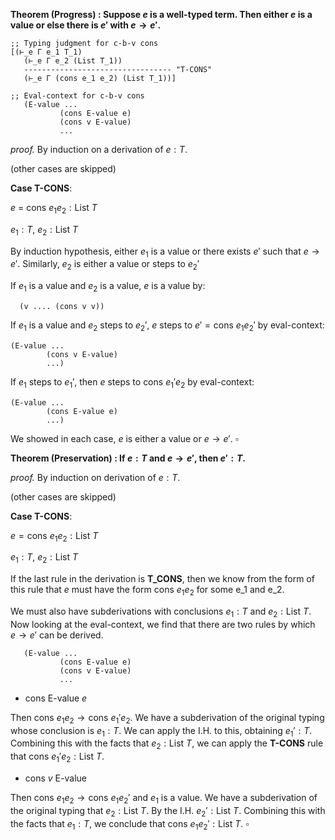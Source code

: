 
**Theorem (Progress) : Suppose $e$ is a well-typed term. Then either $e$ is a value or else there is $e'$ with $e \rightarrow e'$.**

```racket
;; Typing judgment for c-b-v cons
[(⊢_e Γ e_1 T_1)
   (⊢_e Γ e_2 (List T_1))
   --------------------------------- "T-CONS"
   (⊢_e Γ (cons e_1 e_2) (List T_1))]

;; Eval-context for c-b-v cons
   (E-value ...
           (cons E-value e)
           (cons v E-value)
           ...
```

*proof.* By induction on a derivation of $e:T$.

(other cases are skipped)

**Case T-CONS**:

$e$ = $\text{cons } e_1 e_2 : \text{List } T$  

$e_1 : T$, $e_2 : \text{List } T$

By induction hypothesis, either $e_1$ is a value or there exists $e'$ such that $e \rightarrow e'$. Similarly, $e_2$ is either a value or steps to $e_2'$

If $e_1$ is a value and $e_2$ is a value, $e$ is a value by:

```racket
  (v .... (cons v v))
```
If $e_1$ is a value and $e_2$ steps to $e_2'$, $e$ steps to $e' = \text{cons } e_1 e_2'$ by eval-context:

```racket
(E-value ...
        (cons v E-value)
        ...)
```

If $e_1$ steps to $e_1'$, then $e$ steps to $\text{cons } e_1' e_2$ by eval-context:

```racket
(E-value ...
        (cons E-value e)
        ...)
```

We showed in each case, $e$ is either a value or $e \rightarrow e'$. $\square$


**Theorem (Preservation) : If $e : T$ and $e \rightarrow e'$, then $e' : T$.**

*proof.* By induction on derivation of $e:T$.

(other cases are skipped)

**Case T-CONS**:

$e = \text{cons } e_1 e_2 : \text{List } T$

$e_1 : T$, $e_2 : \text{List } T$

If the last rule in the derivation is **T_CONS**, then we know from the form of this rule that $e$ must have the form $\text{cons } e_1 e_2$ for some e_1 and e_2.

We must also have subderivations with conclusions $e_1 : T$ and $e_2: \text{List } T$. Now looking at the eval-context, we find that there are two rules by which $e \rightarrow e'$ can be derived.

```racket
   (E-value ...
           (cons E-value e)
           (cons v E-value)
           ...
```

* $\text{cons E-value } e$

Then $\text{cons } e_1 e_2 \rightarrow \text{cons } e_1' e_2$. We have a subderivation of the original typing whose conclusion is $e_1 : T$. We can apply the I.H. to this, obtaining $e_1' : T$. Combining this with the facts that $e_2 : \text{List } T$, we can apply the **T-CONS** rule that $\text{cons } e_1' e_2 : \text{List } T$.

* $\text{cons } v \text{ E-value}$

Then $\text{cons } e_1 e_2 \rightarrow \text{cons } e_1 e_2'$ and $e_1$ is a value. We have a subderivation of the original typing that $e_2 : \text{List } T$. By the I.H. $e_2' : \text{List } T$. Combining this with the facts that $e_1 : T$, we conclude that $\text{cons } e_1 e_2' : \text{List } T$. $\square$
